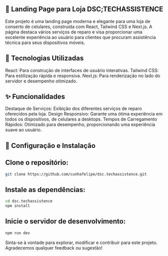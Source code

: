 ## 📱 Landing Page para Loja DSC;TECHASSISTENCE

Este projeto é uma landing page moderna e elegante para uma loja de conserto de celulares, construída com React, Tailwind CSS e Next.js. A página destaca vários serviços de reparo e visa proporcionar uma excelente experiência ao usuário para clientes que procuram assistência técnica para seus dispositivos móveis.

## 🚀 Tecnologias Utilizadas
React: Para construção de interfaces de usuário interativas.
Tailwind CSS: Para estilização rápida e responsiva.
Next.js: Para renderização no lado do servidor e desempenho otimizado.

## ✨ Funcionalidades
Destaque de Serviços: Exibição dos diferentes serviços de reparo oferecidos pela loja.
Design Responsivo: Garante uma ótima experiência em todos os dispositivos, de celulares a desktops.
Tempos de Carregamento Rápidos: Otimizado para desempenho, proporcionando uma experiência suave ao usuário.

## 🔧 Configuração e Instalação

## Clone o repositório:
```bash
git clone https://github.com/cunhafelipe/dsc.techassistence.git
```

## Instale as dependências:
```bash
cd dsc.techassistence
npm install
```

## Inicie o servidor de desenvolvimento:
```bash
npm run dev
```

Sinta-se à vontade para explorar, modificar e contribuir para este projeto. Agradecemos qualquer feedback ou sugestão!

